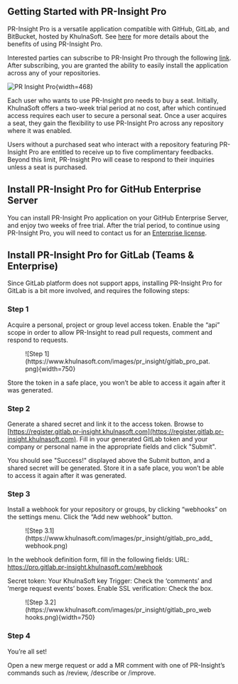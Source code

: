 
## Getting Started with PR-Insight Pro

PR-Insight Pro is a versatile application compatible with GitHub, GitLab, and BitBucket, hosted by KhulnaSoft.
See [here](https://pr-insight-docs.khulnasoft.com/#pr-insight-pro) for more details about the benefits of using PR-Insight Pro.

Interested parties can subscribe to PR-Insight Pro through the following [link](https://www.khulnasoft.com/pricing/). 
After subscribing, you are granted the ability to easily install the application across any of your repositories.

![PR Insight Pro](https://khulnasoft.com/images/pr_insight/pr_insight_pro_install.png){width=468}

Each user who wants to use PR-Insight pro needs to buy a seat. 
Initially, KhulnaSoft offers a two-week trial period at no cost, after which continued access requires each user to secure a personal seat.
Once a user acquires a seat, they gain the flexibility to use PR-Insight Pro across any repository where it was enabled.

Users without a purchased seat who interact with a repository featuring PR-Insight Pro are entitled to receive up to five complimentary feedbacks.
Beyond this limit, PR-Insight Pro will cease to respond to their inquiries unless a seat is purchased.

## Install PR-Insight Pro for GitHub Enterprise Server
You can install PR-Insight Pro application on your GitHub Enterprise Server, and enjoy two weeks of free trial.
After the trial period, to continue using PR-Insight Pro, you will need to contact us for an [Enterprise license](https://www.khulnasoft.com/pricing/).


## Install PR-Insight Pro for GitLab (Teams & Enterprise)

Since GitLab platform does not support apps, installing PR-Insight Pro for GitLab is a bit more involved, and requires the following steps:

### Step 1

Acquire a personal, project or group level access token. Enable the “api” scope in order to allow PR-Insight to read pull requests, comment and respond to requests.

<figure markdown="1">
![Step 1](https://www.khulnasoft.com/images/pr_insight/gitlab_pro_pat.png){width=750}
</figure>

Store the token in a safe place, you won’t be able to access it again after it was generated.

### Step 2

Generate a shared secret and link it to the access token. Browse to [https://register.gitlab.pr-insight.khulnasoft.com](https://register.gitlab.pr-insight.khulnasoft.com).
Fill in your generated GitLab token and your company or personal name in the appropriate fields and click "Submit".

You should see "Success!" displayed above the Submit button, and a shared secret will be generated. Store it in a safe place, you won’t be able to access it again after it was generated.

### Step 3

Install a webhook for your repository or groups, by clicking “webhooks” on the settings menu. Click the “Add new webhook” button.

<figure markdown="1">
![Step 3.1](https://www.khulnasoft.com/images/pr_insight/gitlab_pro_add_webhook.png)
</figure>

In the webhook definition form, fill in the following fields:
URL: https://pro.gitlab.pr-insight.khulnasoft.com/webhook

Secret token: Your KhulnaSoft key
Trigger: Check the ‘comments’ and ‘merge request events’ boxes.
Enable SSL verification: Check the box.

<figure markdown="1">
![Step 3.2](https://www.khulnasoft.com/images/pr_insight/gitlab_pro_webhooks.png){width=750}
</figure>

### Step 4

You’re all set!

Open a new merge request or add a MR comment with one of PR-Insight’s commands such as /review, /describe or /improve.